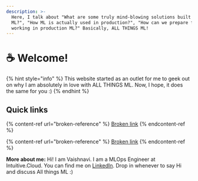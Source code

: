 ```yaml
---
description: >-
  Here, I talk about "What are some truly mind-blowing solutions built with
  ML?", "How ML is actually used in production?", "How can we prepare for
  working in production ML?" Basically, ALL THINGS ML!
---
```


# ☕ Welcome!

{% hint style="info" %}
This website started as an outlet for me to geek out on why I am absolutely in love with ALL THINGS ML. Now, I hope, it does the same for you :)
{% endhint %}

## Quick links

{% content-ref url="broken-reference" %}
[Broken link](broken-reference)
{% endcontent-ref %}

{% content-ref url="broken-reference" %}
[Broken link](broken-reference)
{% endcontent-ref %}

**More about me:** Hi! I am Vaishnavi. I am a MLOps Engineer at Intuitive.Cloud. You can find me on [LinkedIn](https://www.linkedin.com/in/vaishnavisonawane/). Drop in whenever to say Hi and discuss All things ML :)&#x20;
